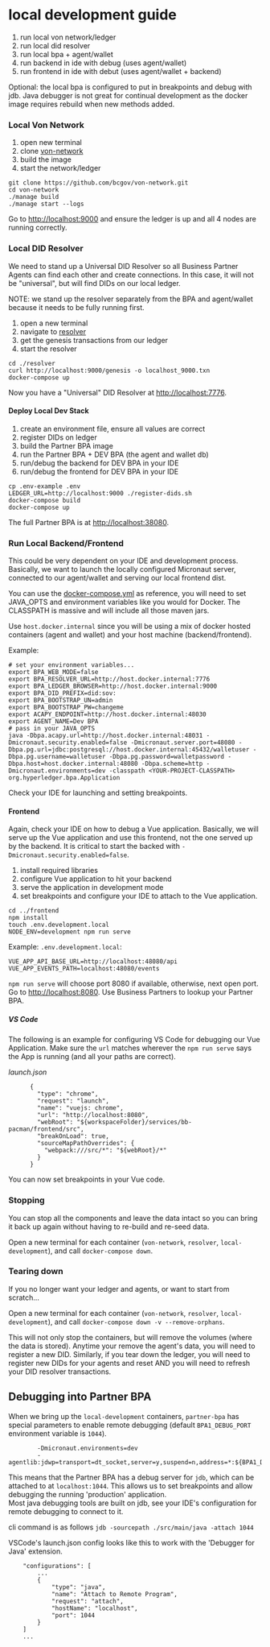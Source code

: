 # local development guide

1. run local von network/ledger
2. run local did resolver
3. run local bpa + agent/wallet
4. run backend in ide with debug (uses agent/wallet)
5. run frontend in ide with debut (uses agent/wallet + backend)

Optional: the local bpa is configured to put in breakpoints and debug with jdb. Java debugger is not great for continual development as the docker image requires rebuild when new methods added.

### Local Von Network

1. open new terminal
2. clone [von-network](https://github.com/bcgov/von-network.git)
3. build the image
4. start the network/ledger

```shell script
git clone https://github.com/bcgov/von-network.git
cd von-network
./manage build
./manage start --logs
```

Go to [http://localhost:9000](http://localhost:9000) and ensure the ledger is up and all 4 nodes are running correctly.

### Local DID Resolver
We need to stand up a Universal DID Resolver so all Business Partner Agents can find each other and create connections. In this case, it will not be "universal", but will find DIDs on our local ledger. 

NOTE: we stand up the resolver separately from the BPA and agent/wallet because it needs to be fully running first.

1. open a new terminal
2. navigate to [resolver](./resolver)
3. get the genesis transactions from our ledger
4. start the resolver

```shell script
cd ./resolver
curl http://localhost:9000/genesis -o localhost_9000.txn
docker-compose up
```

Now you have a "Universal" DID Resolver at [http://localhost:7776](http://localhost:7776). 

#### Deploy Local Dev Stack
1. create an environment file, ensure all values are correct
2. register DIDs on ledger
3. build the Partner BPA image
4. run the Partner BPA + DEV BPA (the agent and wallet db)
5. run/debug the backend for DEV BPA in your IDE
6. run/debug the frontend for DEV BPA in your IDE 

```shell script
cp .env-example .env
LEDGER_URL=http://localhost:9000 ./register-dids.sh
docker-compose build 
docker-compose up
```

The full Partner BPA is at [http://localhost:38080](http://localhost:38080).  

### Run Local Backend/Frontend
This could be very dependent on your IDE and development process. Basically, we want to launch the locally configured Micronaut server, connected to our agent/wallet and serving our local frontend dist.  

You can use the [docker-compose.yml](./docker-compose.yml) as reference, you will need to set JAVA_OPTS and environment variables like you would for Docker. The CLASSPATH is massive and will include all those maven jars.  

Use `host.docker.internal` since you will be using a mix of docker hosted containers (agent and wallet) and your host machine (backend/frontend). 

Example:
```shell script
# set your environment variables...
export BPA_WEB_MODE=false
export BPA_RESOLVER_URL=http://host.docker.internal:7776
export BPA_LEDGER_BROWSER=http://host.docker.internal:9000
export BPA_DID_PREFIX=did:sov:
export BPA_BOOTSTRAP_UN=admin
export BPA_BOOTSTRAP_PW=changeme
export ACAPY_ENDPOINT=http://host.docker.internal:48030
export AGENT_NAME=Dev BPA
# pass in your JAVA_OPTS
java -Dbpa.acapy.url=http://host.docker.internal:48031 -Dmicronaut.security.enabled=false -Dmicronaut.server.port=48080 -Dbpa.pg.url=jdbc:postgresql://host.docker.internal:45432/walletuser -Dbpa.pg.username=walletuser -Dbpa.pg.password=walletpassword -Dbpa.host=host.docker.internal:48080 -Dbpa.scheme=http -Dmicronaut.environments=dev -classpath <YOUR-PROJECT-CLASSPATH> org.hyperledger.bpa.Application
```

Check your IDE for launching and setting breakpoints.  

#### Frontend
Again, check your IDE on how to debug a Vue application. Basically, we will serve up the Vue application and use this frontend, not the one served up by the backend. It is critical to start the backed with `-Dmicronaut.security.enabled=false`.  

1. install required libraries
2. configure Vue application to hit your backend
3. serve the application in development mode
4. set breakpoints and configure your IDE to attach to the Vue application.

```shell script
cd ../frontend
npm install
touch .env.development.local
NODE_ENV=development npm run serve
```

Example: `.env.development.local`:

```text
VUE_APP_API_BASE_URL=http://localhost:48080/api
VUE_APP_EVENTS_PATH=localhost:48080/events
```

`npm run serve` will choose port 8080 if available, otherwise, next open port.  
Go to [http://localhost:8080](http://localhost:8080). Use Business Partners to lookup your Partner BPA. 

##### VS Code

The following is an example for configuring VS Code for debugging our Vue Application.
Make sure the `url` matches wherever the `npm run serve` says the App is running (and all your paths are correct).

*launch.json*

```
      {
        "type": "chrome",
        "request": "launch",
        "name": "vuejs: chrome",
        "url": "http://localhost:8080",
        "webRoot": "${workspaceFolder}/services/bb-pacman/frontend/src",
        "breakOnLoad": true,
        "sourceMapPathOverrides": {
          "webpack:///src/*": "${webRoot}/*"
        }
      }
```

You can now set breakpoints in your Vue code.

### Stopping
You can stop all the components and leave the data intact so you can bring it back up again without having to re-build and re-seed data.

Open a new terminal for each container (`von-network`, `resolver`, `local-development`), and call `docker-compose down`.

### Tearing down
If you no longer want your ledger and agents, or want to start from scratch... 

Open a new terminal for each container (`von-network`, `resolver`, `local-development`), and call `docker-compose down -v --remove-orphans`.  

This will not only stop the containers, but will remove the volumes (where the data is stored). Anytime your remove the agent's data, you will need to register a new DID. Similarly, if you tear down the ledger, you will need to register new DIDs for your agents and reset AND you will need to refresh your DID resolver transactions. 


## Debugging into Partner BPA

When we bring up the `local-development` containers, `partner-bpa` has special parameters to enable remote debugging (default `BPA1_DEBUG_PORT` environment variable is `1044`).
```text
        -Dmicronaut.environments=dev
        -agentlib:jdwp=transport=dt_socket,server=y,suspend=n,address=*:${BPA1_DEBUG_PORT}

```

This means that the Partner BPA has a debug server for `jdb`, which can be attached to at `localhost:1044`. This allows us to set breakpoints and allow debugging the running 'production' application.  
Most java debugging tools are built on jdb, see your IDE's configuration for remote debugging to connect to it.

cli command is as follows `jdb -sourcepath ./src/main/java -attach 1044`

VSCode's launch.json config looks like this to work with the 'Debugger for Java' extension.

```
    "configurations": [
        ...
        {
            "type": "java",
            "name": "Attach to Remote Program",
            "request": "attach",
            "hostName": "localhost",
            "port": 1044
        }
    ]
    ...
```



